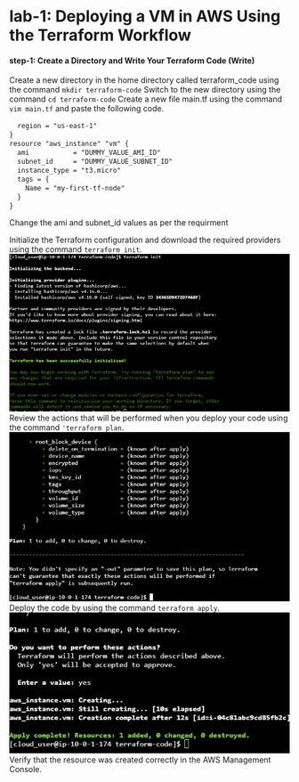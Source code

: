 # lab-1: Deploying a VM in AWS Using the Terraform Workflow

#### step-1: Create a Directory and Write Your Terraform Code (Write)
Create a new directory in the home directory called terraform_code using the command `mkdir terraform-code`
Switch to the new directory using the command `cd terraform-code`
Create a new file main.tf using the command `vim main.tf` and paste the following code.
```provider "aws" {
  region = "us-east-1"
}
resource "aws_instance" "vm" {
  ami           = "DUMMY_VALUE_AMI_ID"
  subnet_id     = "DUMMY_VALUE_SUBNET_ID"
  instance_type = "t3.micro"
  tags = {
    Name = "my-first-tf-node"
  }
}
```
Change the ami and subnet_id values as per the requirment

Initialize the Terraform configuration and download the required providers using the command `terraform init`.
![1](lab-1/outputs/pic1.PNG)
Review the actions that will be performed when you deploy your code using the command `'terraform plan`.
![1](lab-1/outputs/pic2.PNG)
Deploy the code by using the command `terraform apply`.
![1](lab-1/outputs/pic3.PNG)
Verify that the resource was created correctly in the AWS Management Console.

